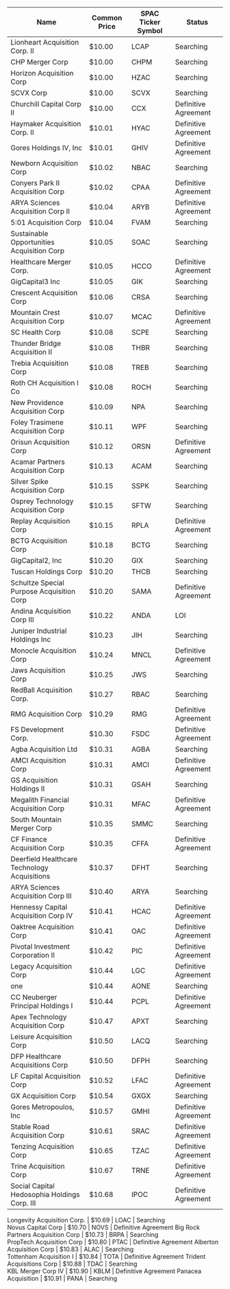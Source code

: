 Name                                         | Common Price  | SPAC Ticker Symbol | Status              
-------------------------------------------- | ------------- | ------------------ | --------------------
Lionheart Acquisition Corp. II               | $10.00        | LCAP               | Searching           
CHP Merger Corp                              | $10.00        | CHPM               | Searching           
Horizon Acquisition Corp                     | $10.00        | HZAC               | Searching           
SCVX Corp                                    | $10.00        | SCVX               | Searching           
Churchill Capital Corp II                    | $10.00        | CCX                | Definitive Agreement
Haymaker Acquisition Corp. II                | $10.01        | HYAC               | Definitive Agreement
Gores Holdings IV, Inc                       | $10.01        | GHIV               | Definitive Agreement
Newborn Acquisition Corp                     | $10.02        | NBAC               | Searching           
Conyers Park II Acquisition Corp             | $10.02        | CPAA               | Definitive Agreement
ARYA Sciences Acquisition Corp II            | $10.04        | ARYB               | Definitive Agreement
5:01 Acquisition Corp                        | $10.04        | FVAM               | Searching           
Sustainable Opportunities Acquisition Corp   | $10.05        | SOAC               | Searching           
Healthcare Merger Corp.                      | $10.05        | HCCO               | Definitive Agreement
GigCapital3 Inc                              | $10.05        | GIK                | Searching           
Crescent Acquisition Corp                    | $10.06        | CRSA               | Searching           
Mountain Crest Acquisition Corp              | $10.07        | MCAC               | Definitive Agreement
SC Health Corp                               | $10.08        | SCPE               | Searching           
Thunder Bridge Acquisition II                | $10.08        | THBR               | Searching           
Trebia Acquisition Corp                      | $10.08        | TREB               | Searching           
Roth CH Acquisition I Co                     | $10.08        | ROCH               | Searching           
New Providence Acquisition Corp              | $10.09        | NPA                | Searching           
Foley Trasimene Acquisition Corp             | $10.11        | WPF                | Searching           
Orisun Acquisition Corp                      | $10.12        | ORSN               | Definitive Agreement
Acamar Partners Acquisition Corp             | $10.13        | ACAM               | Searching           
Silver Spike Acquisition Corp                | $10.15        | SSPK               | Searching           
Osprey Technology Acquisition Corp           | $10.15        | SFTW               | Searching           
Replay Acquisition Corp                      | $10.15        | RPLA               | Definitive Agreement
BCTG Acquisition Corp                        | $10.18        | BCTG               | Searching           
GigCapital2, Inc                             | $10.20        | GIX                | Searching           
Tuscan Holdings Corp                         | $10.20        | THCB               | Searching           
Schultze Special Purpose Acquisition Corp    | $10.20        | SAMA               | Definitive Agreement
Andina Acquisition Corp III                  | $10.22        | ANDA               | LOI                 
Juniper Industrial Holdings Inc              | $10.23        | JIH                | Searching           
Monocle Acquisition Corp                     | $10.24        | MNCL               | Definitive Agreement
Jaws Acquisition Corp                        | $10.25        | JWS                | Searching           
RedBall Acquisition Corp.                    | $10.27        | RBAC               | Searching           
RMG Acquisition Corp                         | $10.29        | RMG                | Definitive Agreement
FS Development Corp.                         | $10.30        | FSDC               | Definitive Agreement
Agba Acquisition Ltd                         | $10.31        | AGBA               | Searching           
AMCI Acquisition Corp                        | $10.31        | AMCI               | Definitive Agreement
GS Acquisition Holdings II                   | $10.31        | GSAH               | Searching           
Megalith Financial Acquisition Corp          | $10.31        | MFAC               | Definitive Agreement
South Mountain Merger Corp                   | $10.35        | SMMC               | Searching           
CF Finance Acquisition Corp                  | $10.35        | CFFA               | Definitive Agreement
Deerfield Healthcare Technology Acquisitions | $10.37        | DFHT               | Searching           
ARYA Sciences Acquisition Corp III           | $10.40        | ARYA               | Searching           
Hennessy Capital Acquisition Corp IV         | $10.41        | HCAC               | Definitive Agreement
Oaktree Acquisition Corp                     | $10.41        | OAC                | Definitive Agreement
Pivotal Investment Corporation II            | $10.42        | PIC                | Definitive Agreement
Legacy Acquisition Corp                      | $10.44        | LGC                | Definitive Agreement
one                                          | $10.44        | AONE               | Searching           
CC Neuberger Principal Holdings I            | $10.44        | PCPL               | Definitive Agreement
Apex Technology Acquisition Corp             | $10.47        | APXT               | Searching           
Leisure Acquisition Corp                     | $10.50        | LACQ               | Searching           
DFP Healthcare Acquisitions Corp             | $10.50        | DFPH               | Searching           
LF Capital Acquisition Corp                  | $10.52        | LFAC               | Definitive Agreement
GX Acquisition Corp                          | $10.54        | GXGX               | Searching           
Gores Metropoulos, Inc                       | $10.57        | GMHI               | Definitive Agreement
Stable Road Acquisition Corp                 | $10.61        | SRAC               | Definitive Agreement
Tenzing Acquisition Corp                     | $10.65        | TZAC               | Definitive Agreement
Trine Acquisition Corp                       | $10.67        | TRNE               | Definitive Agreement
Social Capital Hedosophia Holdings Corp. III | $10.68        | IPOC               | Definitive Agreement
Longevity Acquisition Corp.
                 | $10.69        | LOAC               | Searching           
Novus Capital Corp                           | $10.70        | NOVS               | Definitive Agreement
Big Rock Partners Acquisition Corp           | $10.73        | BRPA               | Searching           
PropTech Acquisition Corp                    | $10.80        | PTAC               | Definitive Agreement
Alberton Acquisition Corp                    | $10.83        | ALAC               | Searching           
Tottenham Acquisition I                      | $10.84        | TOTA               | Definitive Agreement
Trident Acquisitions Corp                    | $10.88        | TDAC               | Searching           
KBL Merger Corp IV                           | $10.90        | KBLM               | Definitive Agreement
Panacea Acquisition                          | $10.91        | PANA               | Searching           
